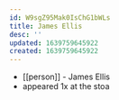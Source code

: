 ```yaml
---
id: W9sgZ95Mak0IsChG1bWLs
title: James Ellis
desc: ''
updated: 1639759645922
created: 1639759645922
---
```



- [[person]] - James Ellis
- appeared 1x at the stoa
